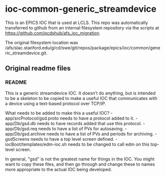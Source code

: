 # ioc-common-generic_streamdevice
This is an EPICS IOC that is used at LCLS. This repo was automatically transferred to github from an internal filesystem repository via the scripts at https://github.com/pcdshub/afs_ioc_migration.

The original filesystem location was /afs/slac.stanford.edu/g/cd/swe/git/repos/package/epics/ioc/common/generic_streamdevice.git.


## Original readme files
### README
This is a generic streamdevice IOC.  It doesn't do anything, but is
intended to be a skeleton to be copied to make a useful IOC that 
communicates with a device using a text-based protocol over TCP/IP.

What needs to be added to make this a useful IOC?
    - app/srcProtocol/gsd.proto needs to have a protocol added to it.
    - app/Db/gsd.db needs to have records added that use this protocol.
    - app/Db/gsd.req needs to have a list of PVs for autosaving.
    - app/Db/gsd.archive needs to have a list of PVs and periods for
      archiving.
    - gsdScreens needs to have a top level screen defined.
    - iocBoot/templates/edm-ioc.sh needs to be changed to call edm
      on this top-level screen.

In general, "gsd" is not the greatest name for things in the IOC.  You
might want to copy these files, and then go through and change these to
names more appropriate to the actual IOC being developed.

